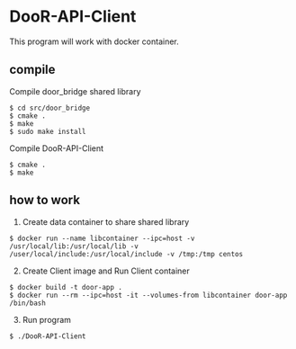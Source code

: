 # DooR-API-Client
This program will work with docker container.


## compile

Compile door_bridge shared library 
```console
$ cd src/door_bridge
$ cmake .
$ make
$ sudo make install
```

Compile DooR-API-Client
```console
$ cmake .
$ make
```

## how to work
1. Create data container to share shared library
```console
$ docker run --name libcontainer --ipc=host -v /usr/local/lib:/usr/local/lib -v /user/local/include:/usr/local/include -v /tmp:/tmp centos
```

2. Create Client image and Run Client container
```console
$ docker build -t door-app .
$ docker run --rm --ipc=host -it --volumes-from libcontainer door-app /bin/bash
```

3. Run program
```console
$ ./DooR-API-Client
```
